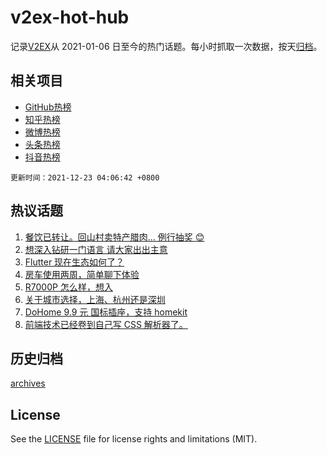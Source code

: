 # v2ex-hot-hub

 记录[V2EX](https://www.v2ex.com/)从 2021-01-06 日至今的热门话题。每小时抓取一次数据，按天[归档](archives)。
 
 ## 相关项目

- [GitHub热榜](https://github.com/snaildev/github-hot-hub)
- [知乎热榜](https://github.com/snaildev/zhihu-hot-hub)
- [微博热榜](https://github.com/snaildev/weibo-hot-hub)
- [头条热榜](https://github.com/snaildev/toutiao-hot-hub)
- [抖音热榜](https://github.com/snaildev/douyin-hot-hub)


 `更新时间：2021-12-23 04:06:42 +0800`

## 热议话题

1. [餐饮已转让。回山村卖特产腊肉... 例行抽奖 😊](https://www.v2ex.com/t/823774)
1. [想深入钻研一门语言 请大家出出主意](https://www.v2ex.com/t/823731)
1. [Flutter 现在生态如何了？](https://www.v2ex.com/t/823650)
1. [房车使用两周，简单聊下体验](https://www.v2ex.com/t/823657)
1. [R7000P 怎么样，想入](https://www.v2ex.com/t/823732)
1. [关于城市选择，上海、杭州还是深圳](https://www.v2ex.com/t/823794)
1. [DoHome 9.9 元 国标插座，支持 homekit](https://www.v2ex.com/t/823689)
1. [前端技术已经卷到自己写 CSS 解析器了。](https://www.v2ex.com/t/823665)

## 历史归档

[archives](archives)

## License

See the [LICENSE](LICENSE) file for license rights and limitations (MIT).
